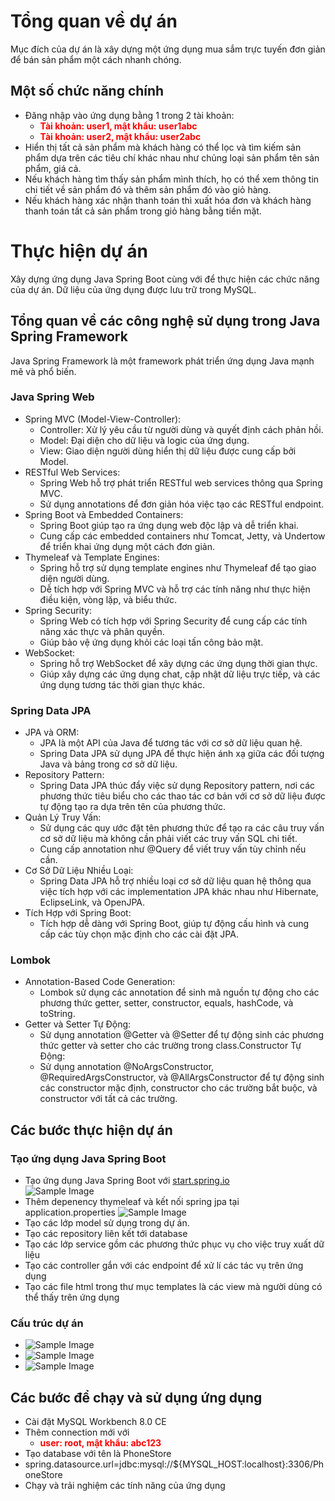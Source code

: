 # Tổng quan về dự án

Mục đích của dự án là xây dựng một ứng dụng mua sắm trực tuyến đơn giản để bán sản phẩm một cách nhanh chóng. 

## Một số chức năng chính
- Đăng nhập vào ứng dụng bằng 1 trong 2 tài khoản: 
    - **<font color="red">Tài khoản: user1, mật khẩu: user1abc</font>**
    - **<font color="red">Tài khoản: user2, mật khẩu: user2abc</font>**
- Hiển thị tất cả sản phẩm mà khách hàng có thể lọc và tìm kiếm sản phẩm dựa trên các tiêu chí khác nhau như chủng loại sản phẩm tên sản phẩm, giá cả.
- Nếu khách hàng tìm thấy sản phẩm mình thích, họ có thể xem thông tin chi tiết về sản phẩm đó và thêm sản phẩm đó vào giỏ hàng.
- Nếu khách hàng xác nhận thanh toán thì xuất hóa đơn và khách hàng thanh toán tất cả sản phẩm trong giỏ hàng bằng tiền mặt.
# Thực hiện dự án
Xây dựng ứng dụng Java Spring Boot cùng với  để thực hiện các chức năng của dự án. Dữ liệu của ứng dụng được lưu trữ trong MySQL.
## Tổng quan về các công nghệ sử dụng trong Java Spring Framework
Java Spring Framework là một framework phát triển ứng dụng Java mạnh mẽ và phổ biến.
### Java Spring Web
- Spring MVC (Model-View-Controller):
    - Controller: Xử lý yêu cầu từ người dùng và quyết định cách phản hồi.
    - Model: Đại diện cho dữ liệu và logic của ứng dụng.
    - View: Giao diện người dùng hiển thị dữ liệu được cung cấp bởi Model.
- RESTful Web Services:
    - Spring Web hỗ trợ phát triển RESTful web services thông qua Spring MVC.
    - Sử dụng annotations để đơn giản hóa việc tạo các RESTful endpoint.
- Spring Boot và Embedded Containers:
    - Spring Boot giúp tạo ra ứng dụng web độc lập và dễ triển khai.
    - Cung cấp các embedded containers như Tomcat, Jetty, và Undertow để triển khai ứng dụng một cách đơn giản.
- Thymeleaf và Template Engines:
    - Spring hỗ trợ sử dụng template engines như Thymeleaf để tạo giao diện người dùng.
    - Dễ tích hợp với Spring MVC và hỗ trợ các tính năng như thực hiện điều kiện, vòng lặp, và biểu thức.
- Spring Security:
    - Spring Web có tích hợp với Spring Security để cung cấp các tính năng xác thực và phân quyền.
    - Giúp bảo vệ ứng dụng khỏi các loại tấn công bảo mật.
- WebSocket:
    - Spring hỗ trợ WebSocket để xây dựng các ứng dụng thời gian thực.
    - Giúp xây dựng các ứng dụng chat, cập nhật dữ liệu trực tiếp, và các ứng dụng tương tác thời gian thực khác.
### Spring Data JPA
- JPA và ORM:
    - JPA là một API của Java để tương tác với cơ sở dữ liệu quan hệ.
    - Spring Data JPA sử dụng JPA để thực hiện ánh xạ giữa các đối tượng Java và bảng trong cơ sở dữ liệu.
- Repository Pattern:
    - Spring Data JPA thúc đẩy việc sử dụng Repository pattern, nơi các phương thức tiêu biểu cho các thao tác cơ bản với cơ sở dữ liệu được tự động tạo ra dựa trên tên của phương thức.
- Quản Lý Truy Vấn:
    - Sử dụng các quy ước đặt tên phương thức để tạo ra các câu truy vấn cơ sở dữ liệu mà không cần phải viết các truy vấn SQL chi tiết.
    - Cung cấp annotation như @Query để viết truy vấn tùy chỉnh nếu cần.
- Cơ Sở Dữ Liệu Nhiều Loại:
    - Spring Data JPA hỗ trợ nhiều loại cơ sở dữ liệu quan hệ thông qua việc tích hợp với các implementation JPA khác nhau như Hibernate, EclipseLink, và OpenJPA.
- Tích Hợp với Spring Boot:
    - Tích hợp dễ dàng với Spring Boot, giúp tự động cấu hình và cung cấp các tùy chọn mặc định cho các cài đặt JPA.
### Lombok
- Annotation-Based Code Generation:
    - Lombok sử dụng các annotation để sinh mã nguồn tự động cho các phương thức getter, setter, constructor, equals, hashCode, và toString.
- Getter và Setter Tự Động:
    - Sử dụng annotation @Getter và @Setter để tự động sinh các phương thức getter và setter cho các trường trong class.Constructor Tự Động:
    - Sử dụng annotation @NoArgsConstructor, @RequiredArgsConstructor, và @AllArgsConstructor để tự động sinh các constructor mặc định, constructor cho các trường bắt buộc, và constructor với tất cả các trường.

## Các bước thực hiện dự án
### Tạo ứng dụng Java Spring Boot
- Tạo ứng dụng Java Spring Boot với [start.spring.io](https://start.spring.io/)  
![Sample Image](./imageREADME/image1.png)
- Thêm depenency thymeleaf và kết nối spring jpa tại application.properties
![Sample Image](./imageREADME/image2.png)
- Tạo các lớp model sử dụng trong dự án.
- Tạo các repository liên kết tới database 
- Tạo các lớp service gồm các phương thức phục vụ cho việc truy xuất dữ liệu
- Tạo các controller gắn với các endpoint để xử lí các tác vụ trên ứng dụng
- Tạo các file html trong thư mục templates là các view mà người dùng có thể thấy trên ứng dụng 
### Cấu trúc dự án
- ![Sample Image](./imageREADME/image3.png)
- ![Sample Image](./imageREADME/image4.png)
- ![Sample Image](./imageREADME/image5.png)
## Các bước để chạy và sử dụng ứng dụng
- Cài đặt MySQL Workbench 8.0 CE
- Thêm connection mới với 
    - **<font color="red">user: root, mật khẩu: abc123</font>**
- Tạo database với tên là PhoneStore
- spring.datasource.url=jdbc:mysql://${MYSQL_HOST:localhost}:3306/PhoneStore
- Chạy và trải nghiệm các tính năng của ứng dụng